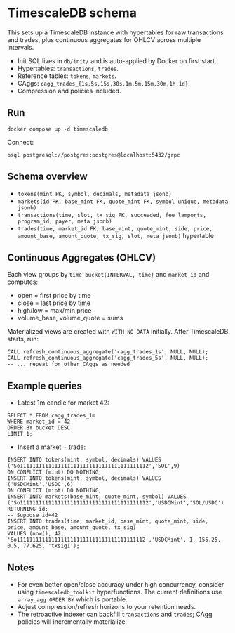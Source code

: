 # TimescaleDB schema

This sets up a TimescaleDB instance with hypertables for raw transactions and trades, plus continuous aggregates for OHLCV across multiple intervals.

- Init SQL lives in `db/init/` and is auto-applied by Docker on first start.
- Hypertables: `transactions`, `trades`.
- Reference tables: `tokens`, `markets`.
- CAggs: `cagg_trades_{1s,5s,15s,30s,1m,5m,15m,30m,1h,1d}`.
- Compression and policies included.

## Run
```
docker compose up -d timescaledb
```

Connect:
```
psql postgresql://postgres:postgres@localhost:5432/grpc
```

## Schema overview
- `tokens(mint PK, symbol, decimals, metadata jsonb)`
- `markets(id PK, base_mint FK, quote_mint FK, symbol unique, metadata jsonb)`
- `transactions(time, slot, tx_sig PK, succeeded, fee_lamports, program_id, payer, meta jsonb)`
- `trades(time, market_id FK, base_mint, quote_mint, side, price, amount_base, amount_quote, tx_sig, slot, meta jsonb)` hypertable

## Continuous Aggregates (OHLCV)
Each view groups by `time_bucket(INTERVAL, time)` and `market_id` and computes:
- open = first price by time
- close = last price by time
- high/low = max/min price
- volume_base, volume_quote = sums

Materialized views are created with `WITH NO DATA` initially. After TimescaleDB starts, run:
```
CALL refresh_continuous_aggregate('cagg_trades_1s', NULL, NULL);
CALL refresh_continuous_aggregate('cagg_trades_5s', NULL, NULL);
-- ... repeat for other CAggs as needed
```

## Example queries
- Latest 1m candle for market 42:
```
SELECT * FROM cagg_trades_1m
WHERE market_id = 42
ORDER BY bucket DESC
LIMIT 1;
```

- Insert a market + trade:
```
INSERT INTO tokens(mint, symbol, decimals) VALUES ('So11111111111111111111111111111111111111112','SOL',9)
ON CONFLICT (mint) DO NOTHING;
INSERT INTO tokens(mint, symbol, decimals) VALUES ('USDCMint','USDC',6)
ON CONFLICT (mint) DO NOTHING;
INSERT INTO markets(base_mint, quote_mint, symbol) VALUES ('So11111111111111111111111111111111111111112','USDCMint','SOL/USDC')
RETURNING id;
-- Suppose id=42
INSERT INTO trades(time, market_id, base_mint, quote_mint, side, price, amount_base, amount_quote, tx_sig)
VALUES (now(), 42, 'So11111111111111111111111111111111111111112','USDCMint', 1, 155.25, 0.5, 77.625, 'txsig1');
```

## Notes
- For even better open/close accuracy under high concurrency, consider using `timescaledb_toolkit` hyperfunctions. The current definitions use `array_agg ORDER BY` which is portable.
- Adjust compression/refresh horizons to your retention needs.
- The retroactive indexer can backfill `transactions` and `trades`; CAgg policies will incrementally materialize.
